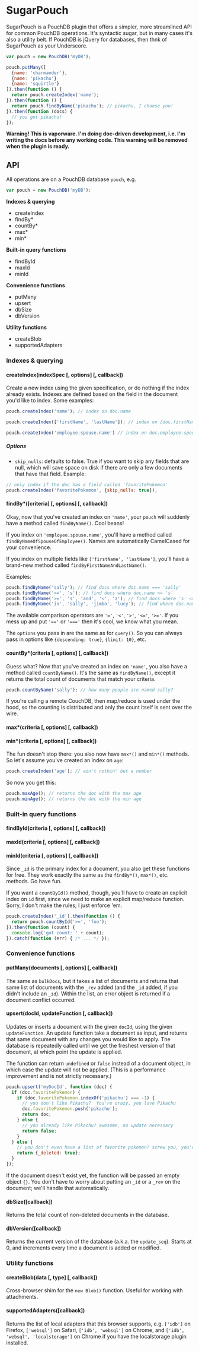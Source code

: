 SugarPouch
==========

SugarPouch is a PouchDB plugin that offers a simpler, more streamlined API for common PouchDB operations.  It's syntactic sugar, but in many cases it's also a utility belt. If PouchDB is jQuery for databases, then thnk of SugarPouch as your Underscore.

```js
var pouch = new PouchDB('myDB');

pouch.putMany([
  {name: 'charmander'},
  {name: 'pikachu'}
  {name: 'squirtle'}
]).then(function () {
  return pouch.createIndex('name');
}).then(function () {
  return pouch.findByName('pikachu'); // pikachu, I choose you!
}).then(function (docs) {
  // you got pikachu!
});
```

**Warning!  This is vaporware.  I'm doing doc-driven development, i.e. I'm writing the docs before any working code.  This warning will be removed when the plugin is ready.**

API
---

All operations are on a PouchDB database `pouch`, e.g.

```js
var pouch = new PouchDB('myDB');
```

**Indexes & querying**

* createIndex
* findBy*
* countBy*
* max*
* min*

**Built-in query functions**

* findById
* maxId
* minId

**Convenience functions**

* putMany
* upsert
* dbSize
* dbVersion

**Utility functions**

* createBlob
* supportedAdapters

### Indexes & querying

#### createIndex(indexSpec [, options] [, callback])

Create a new index using the given specification, or do nothing if the index already exists.  Indexes are defined based on the field in the document you'd like to index.  Some examples:

```js
pouch.createIndex('name'); // index on doc.name

pouch.createIndex(['firstName', 'lastName']); // index on [doc.firstName, doc.lastName]

pouch.createIndex('employee.spouse.name') // index on doc.employee.spouse.name if it exists
```

##### Options

* `skip_nulls`: defaults to false.  True if you want to skip any fields that are null, which will save space on disk if there are only a few documents that have that field.  Example:

```js
// only index if the doc has a field called 'favoritePokemon'
pouch.createIndex('favoritePokemon', {skip_nulls: true});
```

#### findBy*([criteria] [, options] [, callback])

Okay, now that you've created an index on `'name'`, your `pouch` will suddenly have a method called `findByName()`.  Cool beans!

If you index on `'employee.spouse.name'`, you'll have a method called `findByNameOfSpouseOfEmployee()`.  Names are automatically CamelCased for your convenience.

If you index on multiple fields like `['firstName', 'lastName']`, you'll have a brand-new method called `findByFirstNameAndLastName()`.

Examples:

```js
pouch.findByName('sally'); // find docs where doc.name === 'sally'
pouch.findByName('>=', 's'); // find docs where doc.name >= 's'
pouch.findByName('>=', 's', 'and', '<', 'z'); // find docs where 's' <= doc.name < 'z'
pouch.findByName('in', 'sally', 'jimbo', 'lucy'); // find where doc.name is one of those 3
```

The available comparison operators are `'='`, `'<'`, `'>'`, `'<='`, `'>='`.  If you mess up and put `'=='` or `'==='` then it's cool, we know what you mean.

The `options` you pass in are the same as for `query()`.  So you can always pass in options like `{descending: true}`, `{limit: 10}`, etc.

#### countBy*(criteria [, options] [, callback])

Guess what?  Now that you've created an index on `'name'`, you also have a method called `countByName()`.  It's the same as `findByName()`, except it returns the total count of documents that match your criteria.
```js
pouch.countByName('sally'); // how many people are named sally?
```

If you're calling a remote CouchDB, then map/reduce is used under the hood, so the counting is distributed and only the count itself is sent over the wire.

#### max*(criteria [, options] [, callback])
#### min*(criteria [, options] [, callback])

The fun doesn't stop there: you also now have `max*()` and `min*()` methods.  So let's assume you've created an index on `age`:

```js
pouch.createIndex('age'); // ain't nothin' but a number
```

So now you get this:

```js
pouch.maxAge(); // returns the doc with the max age
pouch.minAge(); // returns the doc with the min age
```

### Built-in query functions

#### findById(criteria [, options] [, callback])
#### maxId(criteria [, options] [, callback])
#### minId(criteria [, options] [, callback])

Since `_id` is the primary index for a document, you also get these functions for free.  They work exactly the same as the `findBy*()`, `max*()`, etc. methods.  Go have fun.

If you want a `countById()` method, though, you'll have to create an explicit index on `id` first, since we need to make an explicit map/reduce function.  Sorry, I don't make the rules; I just enforce 'em.

```js
pouch.createIndex('_id').then(function () {
  return pouch.countById('>=', 'foo');
}).then(function (count) {
  console.log('got count: ' + count);
}).catch(function (err) { /* ... */ });
```

### Convenience functions

#### putMany(documents [, options] [, callback])

The same as `bulkDocs`, but it takes a list of documents and returns that same list of documents with the `_rev` added (and the `_id` added, if you didn't include an `_id`).  Within the list, an error object is returned if a document conflict occurred.

#### upsert(docId, updateFunction [, callback])

Updates or inserts a document with the given `docId`, using the given `updateFunction`.  An update function take a document as input, and returns that same document with any changes you would like to apply.  The database is repeatedly called until we get the freshest version of that document, at which point the update is applied.

The function can return `undefined` or `false` instead of a document object, in which case the update will not be applied.  (This is a performance improvement and is not strictly necessary.)

```js
pouch.upsert('myDocId', function (doc) {
  if (doc.favoritePokemon) {
    if (doc.favoritePokemon.indexOf('pikachu') === -1) {
      // you don't like Pikachu?  You're crazy, you love Pikachu
      doc.favoritePokemon.push('pikachu');
      return doc;
    } else {
      // you already like Pikachu? awesome, no update necessary
      return false;
    }
  } else {
    // you don't even have a list of favorite pokemon? screw you, you're deleted
    return {_deleted: true};
  }
});
```

If the document doesn't exist yet, the function will be passed an empty object `{}`. You don't have to worry about putting an `_id` or a `_rev` on the document; we'll handle that automatically.

#### dbSize([callback])

Returns the total count of non-deleted documents in the database.

#### dbVersion([callback])

Returns the current version of the database (a.k.a. the `update_seq`).  Starts at 0, and increments every time a document is added or modified.

### Utility functions

#### createBlob(data [, type] [, callback])

Cross-browser shim for the `new Blob()` function.  Useful for working with attachments.

#### supportedAdapters([callback])

Returns the list of local adapters that this browser supports, e.g. `['idb']` on Firefox, `['websql']` on Safari, `['idb', 'websql']` on Chrome, and `['idb', 'websql', 'localstorage']` on Chrome if you have the localstorage plugin installed.
